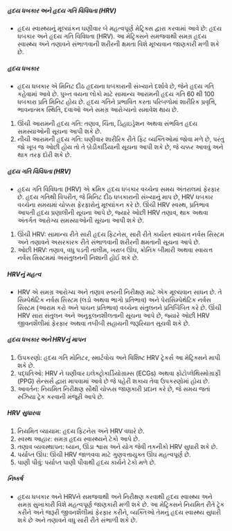 ##### હૃદય ધબકાર અને હૃદય ગતિ વિવિધતા (HRV)
* હૃદય સ્વાસ્થ્યનું મૂલ્યાંકન ઘણીવાર બે મહત્વપૂર્ણ મેટ્રિક્સ દ્વારા કરવામાં આવે છે: હૃદય ધબકાર અને હૃદય ગતિ વિવિધતા (HRV). આ મેટ્રિક્સને સમજવાથી સમગ્ર હૃદય સ્વાસ્થ્ય અને તણાવને સંભાળવાની શરીરની ક્ષમતા વિશે મૂલ્યવાન જાણકારી મળી શકે છે.

##### હૃદય ધબકાર
* હૃદય ધબકાર એ મિનિટ દીઠ હૃદયના ધબકારાની સંખ્યાને દર્શાવે છે, જેને હૃદય ગતિ કહેવામાં આવે છે. પુખ્ત વયના લોકો માટે સામાન્ય આરામની હૃદય ગતિ 60 થી 100 ધબકારા પ્રતિ મિનિટ હોય છે. હૃદય ગતિને પ્રભાવિત કરતા પરિબળોમાં શારીરિક પ્રવૃત્તિ, ભાવનાત્મક સ્થિતિ, દવાઓ અને સમગ્ર આરોગ્યનો સમાવેશ થાય છે.

1. ઊંચી આરામની હૃદય ગતિ: તણાવ, ચિંતા, ડિહાઇડ્રેશન અથવા સંભવિત હૃદય સમસ્યાઓની સૂચના આપી શકે છે.
2. નીચી આરામની હૃદય ગતિ: ઘણીવાર શારીરિક રીતે ફિટ વ્યક્તિઓમાં જોવા મળે છે, પરંતુ જો ખૂબ જ ઓછી હોય તો તે બ્રેડીકાર્ડિયાની સૂચના આપી શકે છે, જે ચક્કર આવવું અને થાક તરફ દોરી શકે છે.

##### હૃદય ગતિ વિવિધતા (HRV)
* હૃદય ગતિ વિવિધતા (HRV) એ ક્રમિક હૃદય ધબકાર વચ્ચેના સમય અંતરાલમાં ફેરફાર છે. હૃદય ગતિથી વિપરીત, જે મિનિટ દીઠ ધબકારાની સંખ્યાનું માપ છે, HRV ધબકાર વચ્ચેના સમયમાં ચોક્કસ ફેરફારોનું મૂલ્યાંકન કરે છે. ઊંચી HRV સ્વસ્થ, પ્રતિભાવ આપતી હૃદય પ્રણાલીની સૂચના આપે છે, જ્યારે ઓછી HRV તણાવ, થાક અથવા અંતર્ગત આરોગ્ય સમસ્યાઓની સૂચના આપી શકે છે.

1. ઊંચી HRV: સામાન્ય રીતે સારી હૃદય ફિટનેસ, સારી રીતે કાર્યરત સ્વાયત્ત નર્વસ સિસ્ટમ અને તણાવને અસરકારક રીતે સંભાળવાની શરીરની ક્ષમતાની સૂચના આપે છે.
2. ઓછી HRV: તણાવ, વધુ પડતી તાલીમ, ખરાબ ઊંઘ, ક્રોનિક બીમારી અથવા સ્વાયત્ત નર્વસ સિસ્ટમમાં અસંતુલનની નિશાની હોઈ શકે છે.

##### HRVનું મહત્વ
* HRV એ સમગ્ર આરોગ્ય અને તણાવ સ્તરની નિરીક્ષણ માટે એક મૂલ્યવાન સાધન છે. તે સિમ્પેથેટિક નર્વસ સિસ્ટમ (લડો અથવા ભાગો પ્રતિભાવ) અને પેરાસિમ્પેથેટિક નર્વસ સિસ્ટમ (આરામ કરો અને પાચન પ્રતિભાવ) વચ્ચેના સંતુલનને પ્રતિબિંબિત કરે છે. ઊંચી HRV સારા સંતુલન અને અનુકૂલનશીલતાની સૂચના આપે છે, જ્યારે ઓછી HRV જીવનશૈલીમાં ફેરફાર અથવા તબીબી સહાયની જરૂરિયાત સૂચવી શકે છે.

##### હૃદય ધબકાર અને HRVનું માપન
1. ઉપકરણો: હૃદય ગતિ મોનિટર, સ્માર્ટવોચ અને વિશિષ્ટ HRV ટ્રેકર્સ આ મેટ્રિક્સને માપી શકે છે.
2. પદ્ધતિઓ: HRV ને ઘણીવાર ઇલેક્ટ્રોકાર્ડિયોગ્રામ્સ (ECGs) અથવા ફોટોપ્લેથિસ્મોગ્રાફી (PPG) સેન્સર્સ દ્વારા માપવામાં આવે છે જે પહેરી શકાય તેવા ઉપકરણોમાં હોય છે.
3. આવર્તન: નિયમિત નિરીક્ષણ સૌથી ચોક્કસ જાણકારી પ્રદાન કરે છે, જે સમય જતાં રુઝિયા ટ્રેક કરવાની મંજૂરી આપે છે.

##### HRV સુધારવા
1. નિયમિત વ્યાયામ: હૃદય ફિટનેસ અને HRV વધારે છે.
2. સ્વસ્થ આહાર: સમગ્ર હૃદય સ્વાસ્થ્યને ટેકો આપે છે.
3. તણાવ વ્યવસ્થાપન: ધ્યાન, ઊંડા શ્વાસ અને યોગ જેવી તકનીકો HRV સુધારી શકે છે.
4. પર્યાપ્ત ઊંઘ: ઊંચી HRV જાળવવા માટે ગુણવત્તાયુક્ત ઊંઘ મહત્વપૂર્ણ છે.
5. પાણી પીવું: પર્યાપ્ત પાણી પીવાથી હૃદય કાર્યને ટેકો મળે છે.

##### નિષ્કર્ષ
* હૃદય ધબકાર અને HRVને સમજવાથી અને નિરીક્ષણ કરવાથી હૃદય સ્વાસ્થ્ય અને સમગ્ર સુખાકારી વિશે મહત્વપૂર્ણ જાણકારી મળી શકે છે. આ મેટ્રિક્સને નિયમિત રીતે ટ્રેક કરીને અને જરૂરી જીવનશૈલીમાં ફેરફાર કરીને, વ્યક્તિઓ તેમનું હૃદય સ્વાસ્થ્ય સુધારી શકે છે અને તણાવને વધુ સારી રીતે સંભાળી શકે છે.
